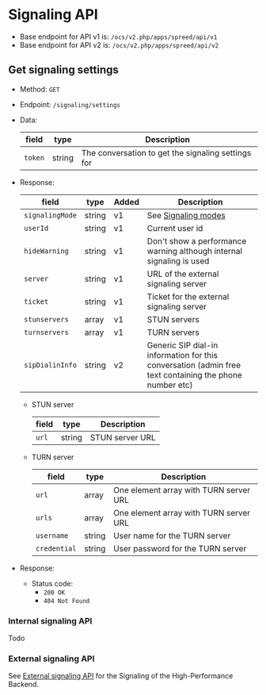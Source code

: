 # Signaling API

* Base endpoint for API v1 is: `/ocs/v2.php/apps/spreed/api/v1`
* Base endpoint for API v2 is: `/ocs/v2.php/apps/spreed/api/v2`

## Get signaling settings

* Method: `GET`
* Endpoint: `/signaling/settings`
* Data:

    field | type | Description
    ---|---|---
    `token` | string | The conversation to get the signaling settings for

* Response:

    field | type | Added | Description
    ---|---|---|---
    `signalingMode` | string | v1 | See [Signaling modes](constants.md#Signaling_modes)
    `userId` | string | v1 | Current user id
    `hideWarning` | string | v1 | Don't show a performance warning although internal signaling is used
    `server` | string | v1 | URL of the external signaling server
    `ticket` | string | v1 | Ticket for the external signaling server
    `stunservers` | array | v1 | STUN servers
    `turnservers` | array | v1 | TURN servers
    `sipDialinInfo` | string | v2 | Generic SIP dial-in information for this conversation (admin free text containing the phone number etc)

    - STUN server
    
       field | type | Description
       ---|---|---
       `url` | string | STUN server URL

    - TURN server
    
       field | type | Description
       ---|---|---
       `url` | array | One element array with TURN server URL
       `urls` | array | One element array with TURN server URL
       `username` | string | User name for the TURN server
       `credential` | string | User password for the TURN server

* Response:
    - Status code:
        + `200 OK`
        + `404 Not Found`

### Internal signaling API

Todo

### External signaling API

See [External signaling API](standalone-signaling-api-v1.md) for the Signaling of the High-Performance Backend.
